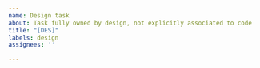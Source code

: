 ```yaml
---
name: Design task
about: Task fully owned by design, not explicitly associated to code
title: "[DES]"
labels: design
assignees: ''

---
```




